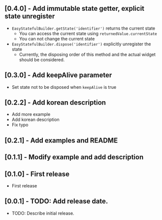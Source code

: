 ## [0.4.0] - Add immutable state getter, explicit state unregister

- `EasyStatefulBuilder.getState('identifier')` returns the current state
    - You can access the current state using `returnedValue.currentState`
    - You can not change the current state
- `EasyStatefulBuilder.dispose('identifier')` explicitly unregister the state
    - Currently, the disposing order of this method and the actual widget should be considered. 

## [0.3.0] - Add keepAlive parameter

- Set state not to be disposed when `keepAlive` is true

## [0.2.2] - Add korean description

- Add more example
- Add korean description
- Fix typo

## [0.2.1] - Add examples and README

## [0.1.1] - Modify example and add description

## [0.1.0] - First release

- First release

## [0.0.1] - TODO: Add release date.
* TODO: Describe initial release.
